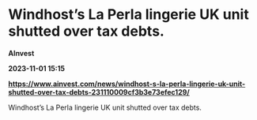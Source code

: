 # Windhost’s La Perla lingerie UK unit shutted over tax debts.
**AInvest**

**2023-11-01 15:15**

**https://www.ainvest.com/news/windhost-s-la-perla-lingerie-uk-unit-shutted-over-tax-debts-231110009cf3b3e73efec129/**

Windhost’s La Perla lingerie UK unit shutted over tax debts.